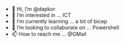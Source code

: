 - 👋 Hi, I’m @dapkor
- 👀 I’m interested in ... ICT
- 🌱 I’m currently learning ... a lot of bicep
- 💞️ I’m looking to collaborate on ... Powershell
- 📫 How to reach me ... @GMail

<!---
dapkor/dapkor is a ✨ special ✨ repository because its `README.md` (this file) appears on your GitHub profile.
You can click the Preview link to take a look at your changes.
--->
